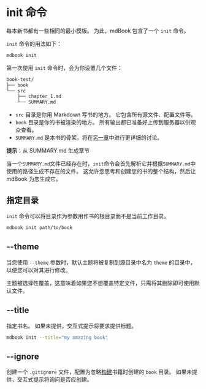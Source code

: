 # init 命令

每本新书都有一些相同的最小模板。 为此，mdBook 包含了一个 `init` 命令。

`init` 命令的用法如下：

```bash
mdbook init
```

第一次使用 `init` 命令时，会为你设置几个文件：

```bash
book-test/
├── book
└── src
    ├── chapter_1.md
    └── SUMMARY.md
```

- `src` 目录是你用 Markdown 写书的地方。 它包含所有源文件、配置文件等。
- `book` 目录是你的书被渲染的地方。 所有输出都已准备好上传到服务器以供观众查看。
- `SUMMARY.md` 是本书的骨架，将在[另一章](../format/summary.md)中进行更详细的讨论。

**提示**：从 SUMMARY.md 生成章节

当一个`SUMMARY.md`文件已经存在时，`init`命令会首先解析它并根据`SUMMARY.md`中使用的路径生成不存在的文件。 这允许您思考和创建您的书的整个结构，然后让 mdBook 为您生成它。

## 指定目录

`init` 命令可以将目录作为参数用作书的根目录而不是当前工作目录。

```bash
mdbook init path/to/book
```

## --theme

当您使用 `--theme` 参数时，默认主题将被复制到源目录中名为 `theme` 的目录中，以便您可以对其进行修改。

主题被选择性覆盖，这意味着如果您不想覆盖特定文件，只需将其删除即可使用默认文件。

## --title

指定书名。 如果未提供，交互式提示将要求提供标题。

```bash
mdbook init --title="my amazing book"
```

## --ignore

创建一个 `.gitignore` 文件，配置为忽略[构建][building]书籍时创建的 `book` 目录。 如果未提供，交互式提示将询问是否应创建。

[building]: build.md
